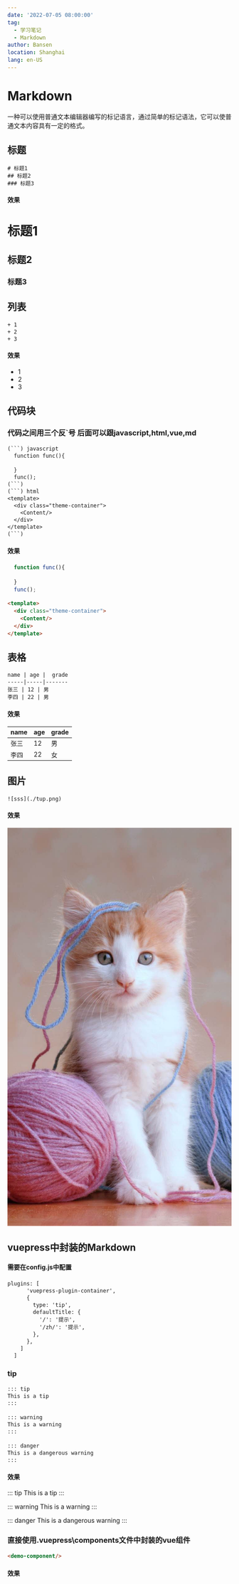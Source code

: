 ```yaml
---
date: '2022-07-05 08:00:00'
tag: 
  - 学习笔记
  - Markdown
author: Bansen
location: Shanghai
lang: en-US
---
```


# Markdown

一种可以使用普通文本编辑器编写的标记语言，通过简单的标记语法，它可以使普通文本内容具有一定的格式。

## 标题
```
# 标题1
## 标题2
### 标题3
```
#### 效果
# 标题1
## 标题2
### 标题3

## 列表
```
+ 1
+ 2
+ 3
```
#### 效果
+ 1
+ 2
+ 3

## 代码块
### 代码之间用三个反`号 后面可以跟javascript,html,vue,md
```
(```) javascript
  function func(){

  }
  func();
(```)
(```) html
<template>
  <div class="theme-container">
    <Content/>
  </div>
</template>
(```)
```
#### 效果
``` javascript
  function func(){

  }
  func();
```

``` html
<template>
  <div class="theme-container">
    <Content/>
  </div>
</template>
```
##  表格
```
name | age |  grade
-----|-----|-------
张三 | 12 | 男
李四 | 22 | 男
```
#### 效果

name | age |  grade
-----|-----|-------
张三 | 12 | 男
李四 | 22 | 女

## 图片
```
![sss](./tup.png)
```
#### 效果
![图片描述](./tup.png)

## vuepress中封装的Markdown

####  需要在config.js中配置

```
plugins: [
      'vuepress-plugin-container',
      {
        type: 'tip',
        defaultTitle: {
          '/': '提示',
          '/zh/': '提示',
        },
      },
    ]
  ]
```

### tip

```
::: tip
This is a tip
:::

::: warning
This is a warning
:::

::: danger
This is a dangerous warning
:::
```

####  效果

::: tip
This is a tip
:::

::: warning
This is a warning
:::

::: danger
This is a dangerous warning
:::

### 直接使用.vuepress\components文件中封装的vue组件

``` html
<demo-component/>
```

#### 效果

<demo-component/>